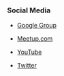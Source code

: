 ### Social Media

* [Google Group](https://groups.google.com/a/owasp.org/forum/#!forum/toronto-chapter)

* [Meetup.com](https://www.meetup.com/OWASP-Toronto/)

* [YouTube](https://www.youtube.com/channel/UCqmBl-u_4cOEiH3OXWE3sPg)

* [Twitter](https://twitter.com/OWASPToronto)
